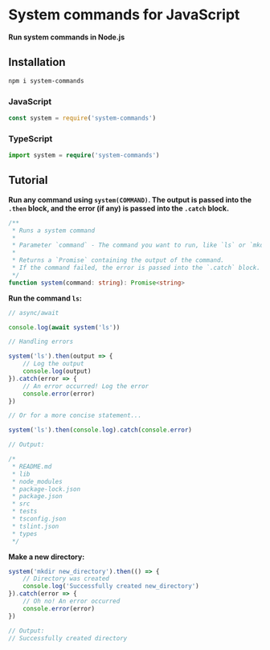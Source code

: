 # **System commands for JavaScript**

**Run system commands in Node.js**

## **Installation**

```bash
npm i system-commands
```

### **JavaScript**

```javascript
const system = require('system-commands')
```

### **TypeScript**

```typescript
import system = require('system-commands')
```

## **Tutorial**

**Run any command using `system(COMMAND)`. The output is passed into the `.then` block, and the error (if any) is passed into the `.catch` block.**

```typescript
/**
 * Runs a system command
 * 
 * Parameter `command` - The command you want to run, like `ls` or `mkdir new_directory`
 * 
 * Returns a `Promise` containing the output of the command.
 * If the command failed, the error is passed into the `.catch` block.
 */
function system(command: string): Promise<string>
```

**Run the command `ls`:**

```typescript
// async/await

console.log(await system('ls'))

// Handling errors

system('ls').then(output => {
	// Log the output
	console.log(output)
}).catch(error => {
	// An error occurred! Log the error
	console.error(error)
})

// Or for a more concise statement...

system('ls').then(console.log).catch(console.error)

// Output:

/*
 * README.md
 * lib
 * node_modules
 * package-lock.json
 * package.json
 * src
 * tests
 * tsconfig.json
 * tslint.json
 * types
 */
```

**Make a new directory:**

```typescript
system('mkdir new_directory').then(() => {
	// Directory was created
	console.log('Successfully created new_directory')
}).catch(error => {
	// Oh no! An error occurred
	console.error(error)
})

// Output:
// Successfully created directory
```